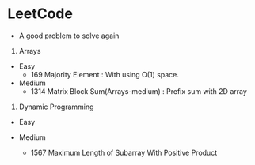 # LeetCode

* A good problem to solve again

1. Arrays
* Easy
    * 169 Majority Element : With using O(1) space.
* Medium
    * 1314 Matrix Block Sum(Arrays-medium) : Prefix sum with 2D array
1. Dynamic Programming
* Easy
    
* Medium
    * 1567 Maximum Length of Subarray With Positive Product
